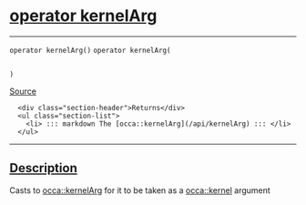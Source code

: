 
<h1 id="operator kernel-arg">
 <a href="#/api/memory/operator_kernelArg" class="anchor">
   <span>operator kernelArg</span>
  </a>
</h1>

<div class="signature">

<hr>

  <div class="definition-container">
    <div class="definition">
      <code class="desktop-only">operator kernelArg()</code>
      <code class="mobile-only">operator kernelArg(
    
)</code>
      <div class="flex-spacing"></div>
      <a href="https://github.com/libocca/occa/blob/06c83625/include/occa/core/memory.hpp#L152" target="_blank">Source</a>
    </div>
    <div class="description">

      <div class="section-header">Returns</div>
      <ul class="section-list">
        <li> ::: markdown The [occa::kernelArg](/api/kernelArg) ::: </li>
      </ul>
</div>
  </div>

  <hr>
</div>


<h2 id="description">
 <a href="#/api/memory/operator_kernelArg?id=description" class="anchor">
   <span>Description</span>
  </a>
</h2>

Casts to [occa::kernelArg](/api/kernelArg) for it to be taken as a [occa::kernel](/api/kernel/) argument
